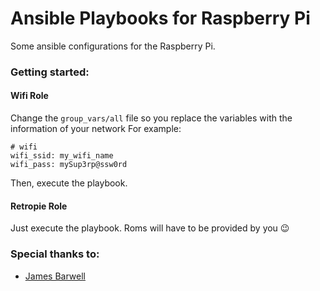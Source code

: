 # Ansible Playbooks for Raspberry Pi

Some ansible configurations for the Raspberry Pi.

### Getting started:

#### Wifi Role

Change the `group_vars/all` file so you replace the variables with the information of your network
For example:

```
# wifi
wifi_ssid: my_wifi_name
wifi_pass: mySup3rp@ssw0rd
```

Then, execute the playbook.

#### Retropie Role

Just execute the playbook. Roms will have to be provided by you 😉

### Special thanks to:
- [James Barwell](https://github.com/JamesBarwell)
